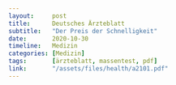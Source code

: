 ```yaml
---
layout:     post
title:      Deutsches Ärzteblatt
subtitle:   "Der Preis der Schnelligkeit"
date:       2020-10-30
timeline:   Medizin
categories: [Medizin]
tags:       [ärzteblatt, massentest, pdf]
link:       "/assets/files/health/a2101.pdf"
---
```

<object data="{{ page.link }}" style='height:calc(100vh - 400px); width: 100%' type='application/pdf'></object>
